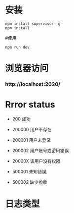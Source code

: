 # 安装
```
npm install supervisor -g
npm install
```
#使用
```
npm run dev
```
# 浏览器访问
### http://localhost:2020/

# Rrror status
* 200 成功
* 200000 用户不存在
* 200001 用户未登录
* 200002 用户账号或密码错误

* 20000X 该用户没有权限
* 500001 未知错误
* 500002 缺少参数

# 日志类型




